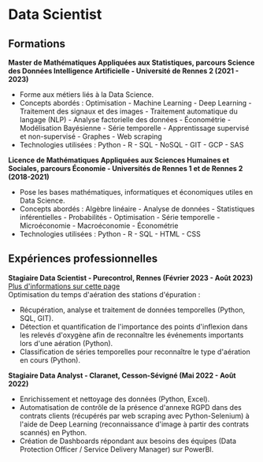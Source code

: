 # Data Scientist

## Formations

**Master de Mathématiques Appliquées aux Statistiques, parcours Science des Données Intelligence Artificielle - Université de Rennes 2 (2021 - 2023)**
- Forme aux métiers liés à la Data Science.
- Concepts abordés : Optimisation - Machine Learning - Deep Learning - Traitement des signaux et des images - Traitement automatique du langage (NLP) - Analyse factorielle des données - Économétrie - Modélisation Bayésienne - Série temporelle - Apprentissage supervisé et non-supervisé - Graphes - Web scraping
- Technologies utilisées : Python - R - SQL - NoSQL - GIT - GCP - SAS

**Licence de Mathématiques Appliquées aux Sciences Humaines et Sociales, parcours Économie - Universités de Rennes 1 et de Rennes 2 (2018-2021)**
- Pose les bases mathématiques, informatiques et économiques utiles en Data Science.
- Concepts abordés : Algèbre linéaire - Analyse de données - Statistiques inférentielles - Probabilités - Optimisation - Série temporelle - Microéconomie - Macroéconomie - Économétrie
- Technologies utilisées : Python - R - SQL - HTML - CSS

## Expériences professionnelles

**Stagiaire Data Scientist - Purecontrol, Rennes (Février 2023 - Août 2023)**
[Plus d'informations sur cette page](/purecontrol.md) <br>
Optimisation du temps d'aération des stations d'épuration :
- Récupération, analyse et traitement de données temporelles (Python, SQL, GIT).
- Détection et quantification de l'importance des points d'inflexion dans les relevés d'oxygène afin de reconnaître les événements importants lors d'une aération (Python).
- Classification de séries temporelles pour reconnaître le type d'aération en cours (Python).

**Stagiaire Data Analyst - Claranet, Cesson-Sévigné (Mai 2022 - Août 2022)**
- Enrichissement et nettoyage des données (Python, Excel).
- Automatisation de contrôle de la présence d'annexe RGPD dans des contrats clients (récupérés par web scraping avec Python-Selenium) à l'aide de Deep Learning (reconnaissance d'image à partir des contrats scannés) en Python.
- Création de Dashboards répondant aux besoins des équipes (Data Protection Officer / Service Delivery Manager) sur PowerBI.
